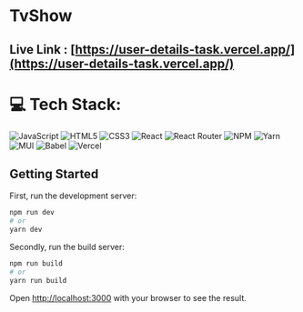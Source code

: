 # TvShow

## Live Link : [https://user-details-task.vercel.app/](https://user-details-task.vercel.app/)

# 💻 Tech Stack:
![JavaScript](https://img.shields.io/badge/javascript-%23323330.svg?style=for-the-badge&logo=javascript&logoColor=%23F7DF1E) 
![HTML5](https://img.shields.io/badge/html5-%23E34F26.svg?style=for-the-badge&logo=html5&logoColor=white) 
 ![CSS3](https://img.shields.io/badge/css3-%231572B6.svg?style=for-the-badge&logo=css3&logoColor=white) 
 ![React](https://img.shields.io/badge/react-%2320232a.svg?style=for-the-badge&logo=react&logoColor=%2361DAFB) 
 ![React Router](https://img.shields.io/badge/React_Router-CA4245?style=for-the-badge&logo=react-router&logoColor=white) 
 ![NPM](https://img.shields.io/badge/NPM-%23000000.svg?style=for-the-badge&logo=npm&logoColor=white) 
 ![Yarn](https://img.shields.io/badge/yarn-%232C8EBB.svg?style=for-the-badge&logo=yarn&logoColor=white) 
 ![MUI](https://img.shields.io/badge/MUI-%230081CB.svg?style=for-the-badge&logo=material-ui&logoColor=white) 
  ![Babel](https://img.shields.io/badge/Babel-F9DC3e?style=for-the-badge&logo=babel&logoColor=black) 
  ![Vercel](https://img.shields.io/badge/vercel-%23000000.svg?style=for-the-badge&logo=vercel&logoColor=white)

## Getting Started

First, run the development server:

```bash
npm run dev
# or
yarn dev
```
Secondly, run the build server:

```bash
npm run build
# or
yarn run build
```


Open [http://localhost:3000](http://localhost:3000) with your browser to see the result.










